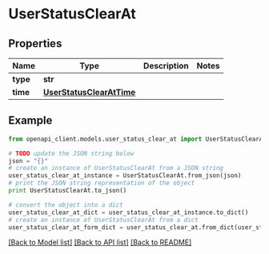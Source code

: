 # UserStatusClearAt


## Properties
Name | Type | Description | Notes
------------ | ------------- | ------------- | -------------
**type** | **str** |  | 
**time** | [**UserStatusClearAtTime**](UserStatusClearAtTime.md) |  | 

## Example

```python
from openapi_client.models.user_status_clear_at import UserStatusClearAt

# TODO update the JSON string below
json = "{}"
# create an instance of UserStatusClearAt from a JSON string
user_status_clear_at_instance = UserStatusClearAt.from_json(json)
# print the JSON string representation of the object
print UserStatusClearAt.to_json()

# convert the object into a dict
user_status_clear_at_dict = user_status_clear_at_instance.to_dict()
# create an instance of UserStatusClearAt from a dict
user_status_clear_at_form_dict = user_status_clear_at.from_dict(user_status_clear_at_dict)
```
[[Back to Model list]](../README.md#documentation-for-models) [[Back to API list]](../README.md#documentation-for-api-endpoints) [[Back to README]](../README.md)



